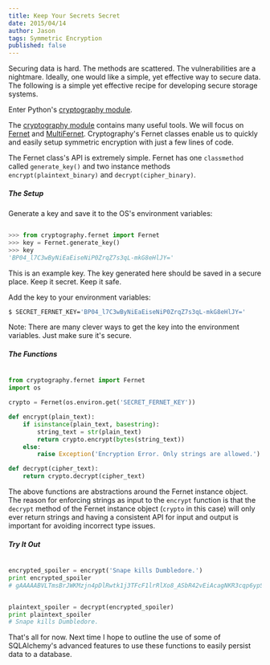 ```yaml
---
title: Keep Your Secrets Secret
date: 2015/04/14
author: Jason
tags: Symmetric Encryption
published: false
---
```


Securing data is hard. The methods are scattered. The vulnerabilities are a nightmare. Ideally, one would like a simple, yet effective way to secure data. The following is a simple yet effective recipe for developing secure storage systems.

Enter Python's [cryptography module](https://cryptography.io/en/latest/).

The [cryptography module](https://cryptography.io/en/latest/) contains many useful tools. We will focus on [Fernet](https://cryptography.io/en/latest/fernet/) and [MultiFernet](https://cryptography.io/en/latest/fernet/#cryptography.fernet.MultiFernet). Cryptography's Fernet classes enable us to quickly and easily setup symmetric encryption with just a few lines of code.

The Fernet class's API is extremely simple. Fernet has one ```classmethod``` called ```generate_key()``` and two instance methods ```encrypt(plaintext_binary)``` and ```decrypt(cipher_binary)```.

##### The Setup

Generate a key and save it to the OS's environment variables:

```python

>>> from cryptography.fernet import Fernet
>>> key = Fernet.generate_key()
>>> key
'BP04_l7C3wByNiEaEiseNiP0ZrqZ7s3qL-mkG8eHlJY='

```

This is an example key. The key generated here should be saved in a secure place. Keep it secret. Keep it safe.

Add the key to your environment variables:

```bash
$ SECRET_FERNET_KEY='BP04_l7C3wByNiEaEiseNiP0ZrqZ7s3qL-mkG8eHlJY='
```

Note: There are many clever ways to get the key into the environment variables. Just make sure it's secure.

##### The Functions

```python

from cryptography.fernet import Fernet
import os

crypto = Fernet(os.environ.get('SECRET_FERNET_KEY'))

def encrypt(plain_text):
    if isinstance(plain_text, basestring):
        string_text = str(plain_text)
        return crypto.encrypt(bytes(string_text))
    else:
        raise Exception('Encryption Error. Only strings are allowed.')

def decrypt(cipher_text):
    return crypto.decrypt(cipher_text)

```

The above functions are abstractions around the Fernet instance object. The reason for enforcing strings as input to the ```encrypt``` function is that the ```decrypt``` method of the Fernet instance object (```crypto``` in this case) will only ever return strings and having a consistent API for input and output is important for avoiding incorrect type issues.

##### Try It Out

```python

encrypted_spoiler = encrypt('Snape kills Dumbledore.')
print encrypted_spoiler
# gAAAAABVLTmsBrJWKMzjn4pDlRwtk1j3TFcF1lrRlXo8_ASbR42vEiAcagNKR3cqp6ypSdPPyMozGi2T10pxqKISxwVYqMqoEIaScr310glx55vUk_l6eLc=


plaintext_spoiler = decrypt(encrypted_spoiler)
print plaintext_spoiler
# Snape kills Dumbledore.

```

That's all for now. Next time I hope to outline the use of some of SQLAlchemy's advanced features to use these functions to easily persist data to a database.
